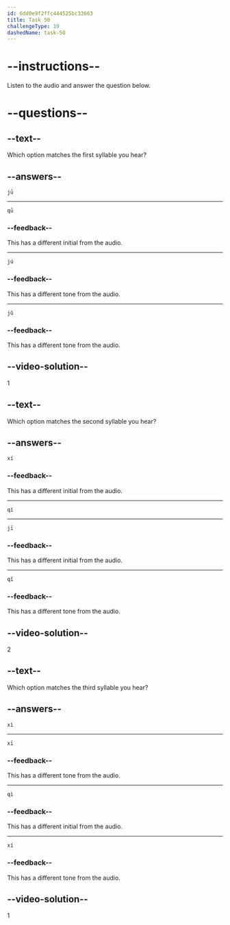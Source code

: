```yaml
---
id: 6dd0e9f2ffc444525bc33663
title: Task 50
challengeType: 19
dashedName: task-50
---
```


<!-- (Audio) A: jū, qí, xì -->

# --instructions--

Listen to the audio and answer the question below.

# --questions--

## --text--

Which option matches the first syllable you hear?

## --answers--

`jū`

---

`qū`

### --feedback--

This has a different initial from the audio.

---

`jú`

### --feedback--

This has a different tone from the audio.

---

`jǔ`

### --feedback--

This has a different tone from the audio.

## --video-solution--

1

## --text--

Which option matches the second syllable you hear?

## --answers--

`xí`

### --feedback--

This has a different initial from the audio.

---

`qí`

---

`jī`

### --feedback--

This has a different initial from the audio.

---

`qǐ`

### --feedback--

This has a different tone from the audio.

## --video-solution--

2

## --text--

Which option matches the third syllable you hear?

## --answers--

`xì`

---

`xī`

### --feedback--

This has a different tone from the audio.

---

`qì`

### --feedback--

This has a different initial from the audio.

---

`xí`

### --feedback--

This has a different tone from the audio.

## --video-solution--

1
